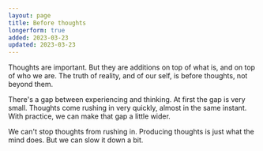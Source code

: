 ```yaml
---
layout: page
title: Before thoughts
longerform: true
added: 2023-03-23
updated: 2023-03-23
---
```


Thoughts are important. But they are additions on top of what is, and on top of who we are. The truth of reality, and of our self, is before thoughts, not beyond them.

There's a gap between experiencing and thinking. At first the gap is very small. Thoughts come rushing in very quickly, almost in the same instant. With practice, we can make that gap a little wider.

We can't stop thoughts from rushing in. Producing thoughts is just what the mind does. But we can slow it down a bit.
